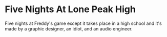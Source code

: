 # Five Nights At Lone Peak High
Five nights at Freddy's game except it takes place in a high school and it's made by a graphic designer, an idiot, and an audio engineer.
